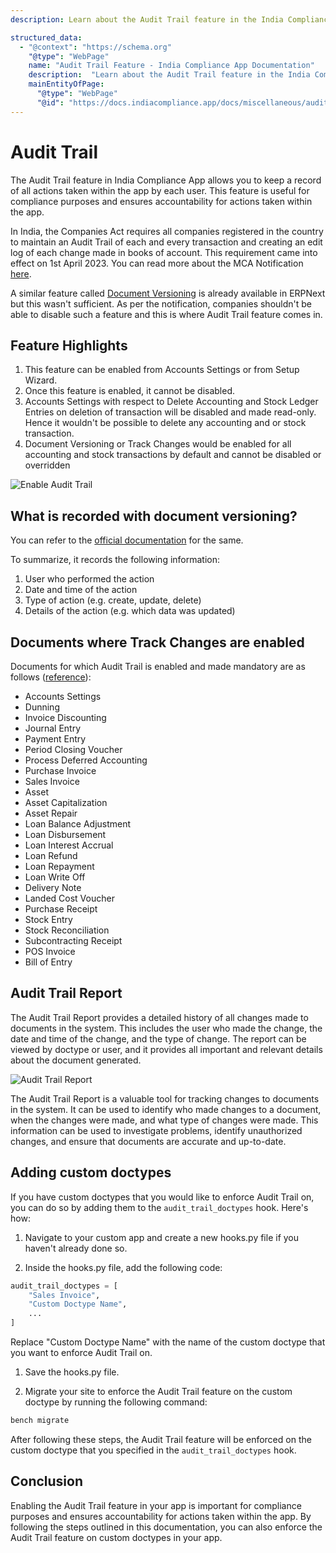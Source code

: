 ```yaml
---
description: Learn about the Audit Trail feature in the India Compliance App, designed to keep a record of all actions taken within the app for compliance and accountability.

structured_data:
  - "@context": "https://schema.org"
    "@type": "WebPage"
    name: "Audit Trail Feature - India Compliance App Documentation"
    description:  "Learn about the Audit Trail feature in the India Compliance App, designed to keep a record of all actions taken within the app for compliance and accountability."
    mainEntityOfPage:
      "@type": "WebPage"
      "@id": "https://docs.indiacompliance.app/docs/miscellaneous/audit_trail"
---
```



# Audit Trail
The Audit Trail feature in India Compliance App allows you to keep a record of all actions taken within the app by each user. This feature is useful for compliance purposes and ensures accountability for actions taken within the app.

In India, the Companies Act requires all companies registered in the country to maintain an Audit Trail of each and every transaction and creating an edit log of each change made in books of account. This requirement came into effect on 1st April 2023. You can read more about the MCA Notification [here](https://www.mca.gov.in/Ministry/pdf/AccountsAmendmentRules_24032021.pdf).

A similar feature called [Document Versioning](https://docs.erpnext.com/docs/v14/user/manual/en/using-erpnext/document-versioning) is already available in ERPNext but this wasn't sufficient. As per the notification, companies shouldn't be able to disable such a feature and this is where Audit Trail feature comes in.

## Feature Highlights
1. This feature can be enabled from Accounts Settings or from Setup Wizard.
1. Once this feature is enabled, it cannot be disabled.
1. Accounts Settings with respect to Delete Accounting and Stock Ledger Entries on deletion of transaction will be disabled and made read-only. Hence it wouldn't be possible to delete any accounting and or stock transaction.
1. Document Versioning or Track Changes would be enabled for all accounting and stock transactions by default and cannot be disabled or overridden

![Enable Audit Trail](./assets/enable_audit_trail.png)

## What is recorded with document versioning?
You can refer to the [official documentation](https://docs.erpnext.com/docs/v14/user/manual/en/using-erpnext/document-versioning) for the same.

To summarize, it records the following information:

1. User who performed the action
1. Date and time of the action
1. Type of action (e.g. create, update, delete)
1. Details of the action (e.g. which data was updated)

## Documents where Track Changes are enabled

Documents for which Audit Trail is enabled and made mandatory are as follows ([reference](https://github.com/resilient-tech/india-compliance/blob/develop/india_compliance/hooks.py#L203)):

- Accounts Settings
- Dunning
- Invoice Discounting
- Journal Entry
- Payment Entry
- Period Closing Voucher
- Process Deferred Accounting
- Purchase Invoice
- Sales Invoice
- Asset
- Asset Capitalization
- Asset Repair
- Loan Balance Adjustment
- Loan Disbursement
- Loan Interest Accrual
- Loan Refund
- Loan Repayment
- Loan Write Off
- Delivery Note
- Landed Cost Voucher
- Purchase Receipt
- Stock Entry
- Stock Reconciliation
- Subcontracting Receipt
- POS Invoice
- Bill of Entry

## Audit Trail Report

The Audit Trail Report provides a detailed history of all changes made to documents in the system. This includes the user who made the change, the date and time of the change, and the type of change. The report can be viewed by doctype or user, and it provides all important and relevant details about the document generated.

![Audit Trail Report](./assets/audit_trail_report.png)

The Audit Trail Report is a valuable tool for tracking changes to documents in the system. It can be used to identify who made changes to a document, when the changes were made, and what type of changes were made. This information can be used to investigate problems, identify unauthorized changes, and ensure that documents are accurate and up-to-date.

## Adding custom doctypes

If you have custom doctypes that you would like to enforce Audit Trail on, you can do so by adding them to the `audit_trail_doctypes` hook. Here's how:

1. Navigate to your custom app and create a new hooks.py file if you haven't already done so.

1. Inside the hooks.py file, add the following code:

```py
audit_trail_doctypes = [
	"Sales Invoice",
	"Custom Doctype Name",
	...
]
```

Replace "Custom Doctype Name" with the name of the custom doctype that you want to enforce Audit Trail on.

1. Save the hooks.py file.

1. Migrate your site to enforce the Audit Trail feature on the custom doctype by running the following command:

```sh
bench migrate
```

After following these steps, the Audit Trail feature will be enforced on the custom doctype that you specified in the `audit_trail_doctypes` hook.

## Conclusion
Enabling the Audit Trail feature in your app is important for compliance purposes and ensures accountability for actions taken within the app. By following the steps outlined in this documentation, you can also enforce the Audit Trail feature on custom doctypes in your app.